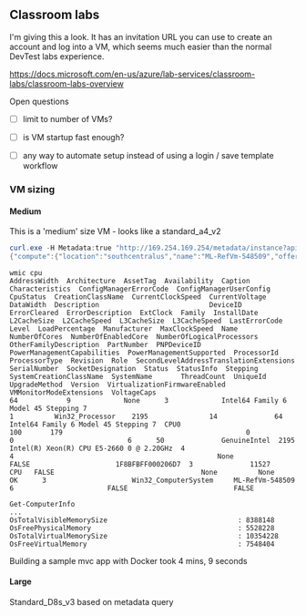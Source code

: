 

## Classroom labs

I'm giving this a look. It has an invitation URL you can use to create an account and log into a VM, which seems much easier than the normal DevTest labs experience.

https://docs.microsoft.com/en-us/azure/lab-services/classroom-labs/classroom-labs-overview 


Open questions

- [ ] limit to number of VMs?
- [ ] is VM startup fast enough?
- [ ] any way to automate setup instead of using a login / save template workflow



### VM sizing

#### Medium 

This is a 'medium' size VM - looks like a standard_a4_v2

```powershell
curl.exe -H Metadata:true "http://169.254.169.254/metadata/instance?api-version=2017-08-01"
{"compute":{"location":"southcentralus","name":"ML-RefVm-548509","offer":"WindowsServer","osType":"Windows","placementGroupId":"","platformFaultDomain":"0","platformUpdateDomain":"0","publisher":"MicrosoftWindowsServer","resourceGroupName":"ml-lab-...-vms","sku":"2019-Datacenter-with-Containers","subscriptionId":"...","tags":"EnvironmentSettingName:Kubecon 2018 Windows Containers;LabName:kubecon 2018 windows containers;SubscriptionId:....;hidden-DevTestLabs-LabUId:...;hidden-DevTestLabs-LogicalResourceUId:...","version":"2019.0.20181122","vmId":"...","vmSize":"Standard_A4_v2"},"network":{"interface":[{"ipv4":{"ipAddress":[{"privateIpAddress":"10.0.0.4","publicIpAddress":""}],"subnet":[{"address":"10.0.0.0","prefix":"20"}]},"ipv6":{"ipAddress":[]},"macAddress":"..."}]}}
```

```
wmic cpu
AddressWidth  Architecture  AssetTag  Availability  Caption                               Characteristics  ConfigManagerErrorCode  ConfigManagerUserConfig  CpuStatus  CreationClassName  CurrentClockSpeed  CurrentVoltage  DataWidth  Description                           DeviceID  ErrorCleared  ErrorDescription  ExtClock  Family  InstallDate  L2CacheSize  L2CacheSpeed  L3CacheSize  L3CacheSpeed  LastErrorCode  Level  LoadPercentage  Manufacturer  MaxClockSpeed  Name                                      NumberOfCores  NumberOfEnabledCore  NumberOfLogicalProcessors  OtherFamilyDescription  PartNumber  PNPDeviceID  PowerManagementCapabilities  PowerManagementSupported  ProcessorId       ProcessorType  Revision  Role  SecondLevelAddressTranslationExtensions  SerialNumber  SocketDesignation  Status  StatusInfo  Stepping  SystemCreationClassName  SystemName       ThreadCount  UniqueId  UpgradeMethod  Version  VirtualizationFirmwareEnabled  VMMonitorModeExtensions  VoltageCaps
64            9             None      3             Intel64 Family 6 Model 45 Stepping 7                                                                    1          Win32_Processor    2195               14              64         Intel64 Family 6 Model 45 Stepping 7  CPU0                                      100       179                                             0            0                            6      50              GenuineIntel  2195           Intel(R) Xeon(R) CPU E5-2660 0 @ 2.20GHz  4                                   4                                                  None                                                  FALSE                     1F8BFBFF000206D7  3              11527     CPU   FALSE                                    None          None               OK      3                     Win32_ComputerSystem     ML-RefVm-548509                         6                       FALSE                          FALSE
```

```
Get-ComputerInfo
...
OsTotalVisibleMemorySize                                : 8388148
OsFreePhysicalMemory                                    : 5528228
OsTotalVirtualMemorySize                                : 10354228
OsFreeVirtualMemory                                     : 7548404
```

Building a sample mvc app with Docker took 4 mins, 9 seconds

#### Large

Standard_D8s_v3 based on metadata query
